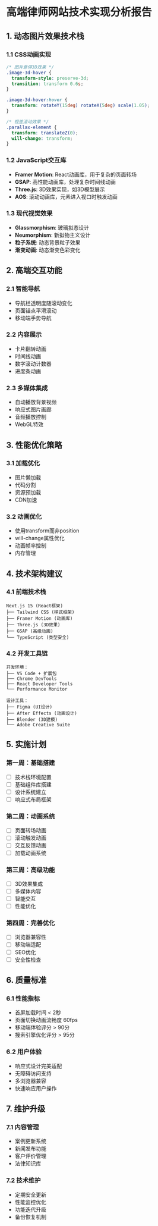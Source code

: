 # 高端律师网站技术实现分析报告

## 1. 动态图片效果技术栈

### 1.1 CSS动画实现
```css
/* 图片悬停3D效果 */
.image-3d-hover {
  transform-style: preserve-3d;
  transition: transform 0.6s;
}

.image-3d-hover:hover {
  transform: rotateY(15deg) rotateX(5deg) scale(1.05);
}

/* 视差滚动效果 */
.parallax-element {
  transform: translateZ(0);
  will-change: transform;
}
```

### 1.2 JavaScript交互库
- **Framer Motion**: React动画库，用于复杂的页面转场
- **GSAP**: 高性能动画库，处理复杂时间线动画
- **Three.js**: 3D效果实现，如3D模型展示
- **AOS**: 滚动动画库，元素进入视口时触发动画

### 1.3 现代视觉效果
- **Glassmorphism**: 玻璃拟态设计
- **Neumorphism**: 新拟物主义设计
- **粒子系统**: 动态背景粒子效果
- **渐变动画**: 动态渐变色彩变化

## 2. 高端交互功能

### 2.1 智能导航
- 导航栏透明度随滚动变化
- 页面锚点平滑滚动
- 移动端手势导航

### 2.2 内容展示
- 卡片翻转动画
- 时间线动画
- 数字滚动计数器
- 进度条动画

### 2.3 多媒体集成
- 自动播放背景视频
- 响应式图片画廊
- 音频播放控制
- WebGL特效

## 3. 性能优化策略

### 3.1 加载优化
- 图片懒加载
- 代码分割
- 资源预加载
- CDN加速

### 3.2 动画优化
- 使用transform而非position
- will-change属性优化
- 动画帧率控制
- 内存管理

## 4. 技术架构建议

### 4.1 前端技术栈
```
Next.js 15 (React框架)
├── Tailwind CSS (样式框架)
├── Framer Motion (动画库)
├── Three.js (3D效果)
├── GSAP (高级动画)
└── TypeScript (类型安全)
```

### 4.2 开发工具链
```
开发环境：
├── VS Code + 扩展包
├── Chrome DevTools
├── React Developer Tools
└── Performance Monitor

设计工具：
├── Figma (UI设计)
├── After Effects (动画设计)
├── Blender (3D建模)
└── Adobe Creative Suite
```

## 5. 实施计划

### 第一周：基础搭建
- [ ] 技术栈环境配置
- [ ] 基础组件库搭建
- [ ] 设计系统建立
- [ ] 响应式布局框架

### 第二周：动画系统
- [ ] 页面转场动画
- [ ] 滚动触发动画
- [ ] 交互反馈动画
- [ ] 加载动画系统

### 第三周：高级功能
- [ ] 3D效果集成
- [ ] 多媒体内容
- [ ] 智能交互
- [ ] 性能优化

### 第四周：完善优化
- [ ] 浏览器兼容性
- [ ] 移动端适配
- [ ] SEO优化
- [ ] 安全性检查

## 6. 质量标准

### 6.1 性能指标
- 首屏加载时间 < 2秒
- 页面切换动画流畅度 60fps
- 移动端体验评分 > 90分
- 搜索引擎优化评分 > 95分

### 6.2 用户体验
- 响应式设计完美适配
- 无障碍访问支持
- 多浏览器兼容
- 快速响应用户操作

## 7. 维护升级

### 7.1 内容管理
- 案例更新系统
- 新闻发布功能
- 客户评价管理
- 法律知识库

### 7.2 技术维护
- 定期安全更新
- 性能监控优化
- 功能迭代升级
- 备份恢复机制 